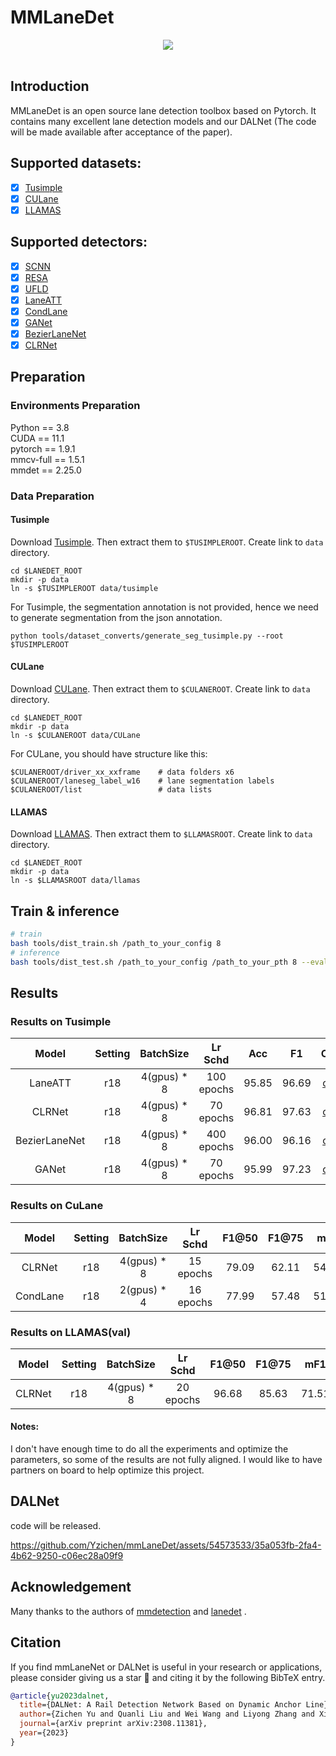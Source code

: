 # MMLaneDet

<div align="center">
  <img src="figs/examp.png"/>
</div><br/>


## Introduction

MMLaneDet is an open source lane detection toolbox based on Pytorch. It contains many 
excellent lane detection models and our DALNet (The code will be made available after acceptance of the paper).

## Supported datasets:
- [x] [Tusimple](configs/_base_/datasets/tusimple.py)
- [x] [CULane](configs/_base_/datasets/culane.py)
- [x] [LLAMAS](configs/_base_/datasets/llamas.py)

## Supported detectors:
- [x] [SCNN](configs/scnn)
- [x] [RESA](configs/resa)
- [x] [UFLD](configs/ufld)
- [x] [LaneATT](configs/laneatt)
- [x] [CondLane](configs/condlane)
- [x] [GANet](configs/ganet)
- [x] [BezierLaneNet](configs/BezierLaneNet)
- [x] [CLRNet](configs/clrnet)

## Preparation
### Environments Preparation
Python == 3.8 \
CUDA == 11.1 \
pytorch == 1.9.1 \
mmcv-full == 1.5.1 \
mmdet == 2.25.0 

### Data  Preparation
#### Tusimple
Download [Tusimple](https://github.com/TuSimple/tusimple-benchmark/issues/3).  Then extract them to `$TUSIMPLEROOT`. Create link to `data` directory.

```Shell
cd $LANEDET_ROOT
mkdir -p data
ln -s $TUSIMPLEROOT data/tusimple
```
For Tusimple, the segmentation annotation is not provided, hence we need to generate segmentation from the json annotation. 

```Shell
python tools/dataset_converts/generate_seg_tusimple.py --root $TUSIMPLEROOT
```

#### CULane

Download [CULane](https://xingangpan.github.io/projects/CULane.html). Then extract them to `$CULANEROOT`. Create link to `data` directory.

```Shell
cd $LANEDET_ROOT
mkdir -p data
ln -s $CULANEROOT data/CULane
```

For CULane, you should have structure like this:
```
$CULANEROOT/driver_xx_xxframe    # data folders x6
$CULANEROOT/laneseg_label_w16    # lane segmentation labels
$CULANEROOT/list                 # data lists
```

#### LLAMAS
Download [LLAMAS](https://unsupervised-llamas.com/llamas/download).  Then extract them to `$LLAMASROOT`. Create link to `data` directory.

```Shell
cd $LANEDET_ROOT
mkdir -p data
ln -s $LLAMASROOT data/llamas
```

## Train & inference
```bash
# train
bash tools/dist_train.sh /path_to_your_config 8
# inference
bash tools/dist_test.sh /path_to_your_config /path_to_your_pth 8 --eval mAP
```

## Results
### Results on Tusimple
|     Model     | Setting |  BatchSize  |  Lr Schd   |  Acc  |  F1   | Config | Download |
|:-------------:|:-------:|:-----------:|:----------:|:-----:|:-----:| :---: |:--------:|
|    LaneATT    |   r18   | 4(gpus) * 8 | 100 epochs | 95.85 | 96.69 | [config](configs/laneatt/laneatt_r18_tusimple.py) | [model](https://drive.google.com/file/d/1wwiUsUhibLfOEI-os_Nr6yr2LexsgD8Y/view?usp=drive_link)/[log](https://drive.google.com/file/d/1o8vD-F4nYVUzQXmDbzIR786Qo-YiejFF/view?usp=drive_link) |
|    CLRNet     |   r18   | 4(gpus) * 8 | 70 epochs  | 96.81 | 97.63 | [config](configs/clrnet/clrnet_r18_tusimple.py) | [model](https://drive.google.com/file/d/1mWamlpwjfudb80iMyiqaEqJSqDZf0Ljd/view?usp=drive_link)/[log](https://drive.google.com/file/d/1BlFAgBmd3aOjCqX7Dd9po1fY5dctlLfn/view?usp=drive_link) |
| BezierLaneNet |   r18   | 4(gpus) * 8 | 400 epochs | 96.00 | 96.16 | [config](configs/BezierLaneNet/bezier_r18_tusimple.py) | [model](https://drive.google.com/file/d/1KpcLh7hMvJDverCbgAtCx4bDDgNBtxcD/view?usp=drive_link)/[log](https://drive.google.com/file/d/1QKKm2Ga5ZmoT8TaeCjhpZdXhGeCV7m6y/view?usp=drive_link) | 
|    GANet      |   r18   | 4(gpus) * 8 | 70 epochs | 95.99 | 97.23 | [config](configs/ganet/ganet_r18_tusimple.py) | [model](https://drive.google.com/file/d/15Q1cJxJ4xzXoSfKdZd8vKOAOgKBzRamf/view?usp=drive_link)/[log](https://drive.google.com/file/d/1uGIPfs6kjjO5Ti8DQPBn0917LreQLuRZ/view?usp=drive_link) | 
### Results on CuLane
|  Model   | Setting |  BatchSize  |  Lr Schd  | F1@50 | F1@75 |  mF1  |                    Config                     | Download |
|:--------:| :---:   |:-----------:|:---------:|:-----:|:-----:|:-----:|:---------------------------------------------:|:---:|
|  CLRNet  | r18| 4(gpus) * 8 | 15 epochs | 79.09 | 62.11 | 54.92 | [config](configs/clrnet/clrnet_r18_culane.py) | [model](https://drive.google.com/file/d/1BrK42iR00GxN-fa4LF5S2E44V_PlIbPI/view?usp=drive_link)/[log](https://drive.google.com/file/d/1wZH6379PcJ5XlGNzxTgAMLKzsF6dDzb8/view?usp=drive_link)|
| CondLane | r18| 2(gpus) * 4 | 16 epochs | 77.99 | 57.48 | 51.42 | [config](configs/condlane/condlane_r18_culane.py) | [model](https://drive.google.com/file/d/1E6tq8QmHTU9uEhlMT8c6FXbIwzOnY2uv/view?usp=drive_link)/[log](https://drive.google.com/file/d/1bNZLSY84yV1xIw4ZrMl9zsoNTnQy8B-5/view?usp=drive_link)|

### Results on LLAMAS(val)
| Model | Setting |  BatchSize  |  Lr Schd  | F1@50 | F1@75 |  mF1  |                    Config                     | Download |
| :---: | :---:   |:-----------:|:---------:|:-----:|:-----:|:-----:|:---------------------------------------------:|:---:|
|CLRNet | r18| 4(gpus) * 8 | 20 epochs | 96.68 | 85.63 | 71.51 | [config](configs/clrnet/clrnet_r18_llamas.py) | [model](https://drive.google.com/file/d/1zeGEChWCkznS48uZHakg2h2AYXoFHkIF/view?usp=drive_link)/[log](https://drive.google.com/file/d/1pXjOnvGbWT7vX_hdbeIDbtjqtLkf3wx3/view?usp=drive_link)|

#### Notes:
I don't have enough time to do all the experiments and optimize the parameters, so some of the results are not fully aligned. 
I would like to have partners on board to help optimize this project.

## DALNet
code will be released.

https://github.com/Yzichen/mmLaneDet/assets/54573533/35a053fb-2fa4-4b62-9250-c06ec28a09f9


## Acknowledgement
Many thanks to the authors of [mmdetection](https://github.com/open-mmlab/mmdetection) and [lanedet](https://github.com/Turoad/lanedet) .

## Citation

If you find mmLaneNet or DALNet is useful in your research or applications, please consider giving us a star 🌟 and 
citing it by the following BibTeX entry.
```bibtex
@article{yu2023dalnet,
  title={DALNet: A Rail Detection Network Based on Dynamic Anchor Line},
  author={Zichen Yu and Quanli Liu and Wei Wang and Liyong Zhang and Xiaoguang Zhao},
  journal={arXiv preprint arXiv:2308.11381},
  year={2023}
}
```

